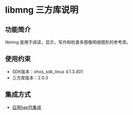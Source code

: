 # libmng 三方库说明
## 功能简介
libmng 是用于阅读，显示，写作和检查多图像网络图形的参考库。
## 使用约束
- SDK版本：ohos_sdk_linux 4.1.3.401
- 三方库版本：2.0.3

## 集成方式
+ [应用hap包集成](docs/hap_integrate.md)
